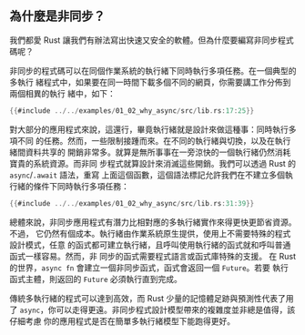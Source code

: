 ## 為什麼是非同步？

我們都愛 Rust 讓我們有辦法寫出快速又安全的軟體。但為什麼要編寫非同步程式碼呢？

非同步的程式碼可以在同個作業系統的執行緒下同時執行多項任務。在一個典型的多執行
緒程式中，如果要在同一時間下載多個不同的網頁，你需要講工作分佈到兩個相異的執行
緒中，如下：

```rust
{{#include ../../examples/01_02_why_async/src/lib.rs:17:25}}
```

對大部分的應用程式來說，這還行，畢竟執行緒就是設計來做這種事：同時執行多項不同
的任務。然而，一些限制接踵而來。在不同的執行緒與切換，以及在執行緒間資料共享的
開銷非常多。就算是無所事事在一旁涼快的一個執行緒仍然消耗寶貴的系統資源。而非同
步程式就算設計來消滅這些開銷。我們可以透過 Rust 的 `async`/`.await` 語法，重寫
上面這個函數，這個語法標記允許我們在不建立多個執行緒的條件下同時執行多項任務：

```rust
{{#include ../../examples/01_02_why_async/src/lib.rs:31:39}}
```

總體來說，非同步應用程式有潛力比相對應的多執行緒實作來得更快更節省資源。不過，
它仍然有個成本。執行緒由作業系統原生提供，使用上不需要特殊的程式設計模式，任意
的函式都可建立執行緒，且呼叫使用執行緒的函式就和呼叫普通函式一樣容易。然而，非
同步的函式需要程式語言或函式庫特殊的支援。
在 Rust 的世界，`async fn` 會建立一個非同步函式，函式會返回一個 `Future`。若要
執行函式主體，則返回的 `Future` 必須執行直到完成。

傳統多執行緒的程式可以達到高效，而 Rust 少量的記憶體足跡與預測性代表了用了
`async`，你可以走得更遠。非同步程式設計模型帶來的複雜度並非總是值得，該仔細考慮
你的應用程式是否在簡單多執行緒模型下能跑得更好。
